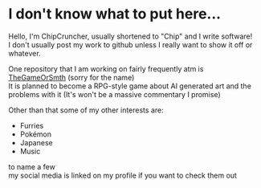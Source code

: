 # I don't know what to put here...
Hello, I'm ChipCruncher, usually shortened to "Chip" and I write software!\
I don't usually post my work to github unless I really want to show it off or whatever.

One repository that I am working on fairly frequently atm is [TheGameOrSmth](https://github.com/ChipCruncher72/TheGameOrSmth) (sorry for the name)\
It is planned to become a RPG-style game about AI generated art and the problems with it (It's won't be a massive commentary I promise)

Other than that some of my other interests are:
- Furries
- Pokémon
- Japanese
- Music

to name a few\
my social media is linked on my profile if you want to check them out
